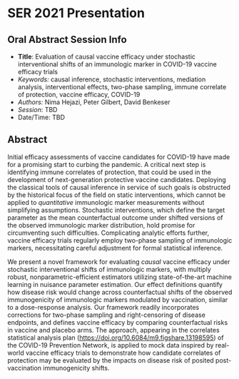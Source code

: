 # SER 2021 Presentation

## Oral Abstract Session Info

* __Title__: Evaluation of causal vaccine efficacy under stochastic
  interventional shifts of an immunologic marker in COVID-19 vaccine efficacy
  trials
* _Keywords:_ causal inference, stochastic interventions, mediation analysis,
  interventional effects, two-phase sampling, immune correlate of protection,
  vaccine efficacy, COVID-19
* _Authors:_ Nima Hejazi, Peter Gilbert, David Benkeser
* _Session_: TBD
* Date/Time: TBD

## Abstract

Initial efficacy assessments of vaccine candidates for COVID-19 have made for
a promising start to curbing the pandemic. A critical next step is identifying
immune correlates of protection, that could be used in the development of
next-generation protective vaccine candidates. Deploying the classical tools of
causal inference in service of such goals is obstructed by the historical focus
of the field on static interventions, which cannot be applied to _quantitative_
immunologic marker measurements without simplifying assumptions. Stochastic
interventions, which define the target parameter as the mean counterfactual
outcome under shifted versions of the observed immunologic marker distribution,
hold promise for circumventing such difficulties. Complicating analytic efforts
further, vaccine efficacy trials regularly employ two-phase sampling of
immunologic markers, necessitating careful adjustment for formal statistical
inference.

We present a novel framework for evaluating _causal_ vaccine efficacy under
stochastic interventional shifts of immunologic markers, with multiply robust,
nonparametric-efficient estimators utilizing state-of-the-art machine learning
in nuisance parameter estimation. Our effect definitions quantify how disease
risk would change across counterfactual shifts of the observed immunogenicity of
immunologic markers modulated by vaccination, similar to a dose-response
analysis. Our framework readily incorporates corrections for two-phase sampling
and right-censoring of disease endpoints, and defines vaccine efficacy by
comparing counterfactual risks in vaccine and placebo arms. The approach,
appearing in the correlates statistical analysis plan
(https://doi.org/10.6084/m9.figshare.13198595) of the COVID-19 Prevention
Network, is applied to mock data inspired by real-world vaccine efficacy trials
to demonstrate how candidate correlates of protection may be evaluated by the
impacts on disease risk of posited post-vaccination immunogenicity shifts.
